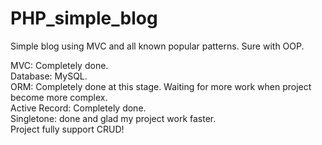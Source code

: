 # PHP_simple_blog
Simple blog using MVC and all known popular patterns. Sure with OOP.

MVC: Completely done. <br>
Database: MySQL. <br>
ORM: Completely done at this stage. Waiting for more work when project become more complex. <br>
Active Record: Completely done. <br>
Singletone: done and glad my project work faster. <br>
Project fully support CRUD!
